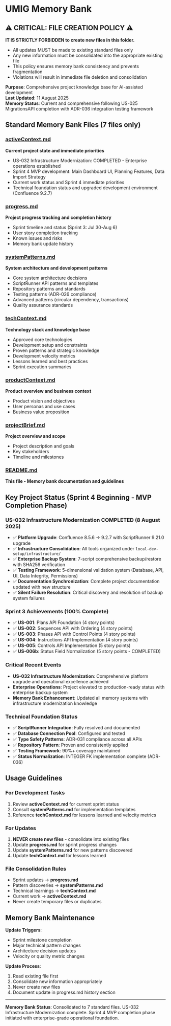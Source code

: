 # UMIG Memory Bank

## ⚠️ CRITICAL: FILE CREATION POLICY ⚠️

**IT IS STRICTLY FORBIDDEN to create new files in this folder.**

- All updates MUST be made to existing standard files only
- Any new information must be consolidated into the appropriate existing file
- This policy ensures memory bank consistency and prevents fragmentation
- Violations will result in immediate file deletion and consolidation

**Purpose**: Comprehensive project knowledge base for AI-assisted development  
**Last Updated**: 11 August 2025  
**Memory Status**: Current and comprehensive following US-025 MigrationsAPI completion with ADR-036 integration testing framework

## Standard Memory Bank Files (7 files only)

### [activeContext.md](./activeContext.md)

**Current project state and immediate priorities**

- US-032 Infrastructure Modernization: COMPLETED - Enterprise operations established
- Sprint 4 MVP development: Main Dashboard UI, Planning Features, Data Import Strategy
- Current work status and Sprint 4 immediate priorities
- Technical foundation status and upgraded development environment (Confluence 9.2.7)

### [progress.md](./progress.md)

**Project progress tracking and completion history**

- Sprint timeline and status (Sprint 3: Jul 30-Aug 6)
- User story completion tracking
- Known issues and risks
- Memory bank update history

### [systemPatterns.md](./systemPatterns.md)

**System architecture and development patterns**

- Core system architecture decisions
- ScriptRunner API patterns and templates
- Repository patterns and standards
- Testing patterns (ADR-026 compliance)
- Advanced patterns (circular dependency, transactions)
- Quality assurance standards

### [techContext.md](./techContext.md)

**Technology stack and knowledge base**

- Approved core technologies
- Development setup and constraints
- Proven patterns and strategic knowledge
- Development velocity metrics
- Lessons learned and best practices
- Sprint execution summaries

### [productContext.md](./productContext.md)

**Product overview and business context**

- Product vision and objectives
- User personas and use cases
- Business value proposition

### [projectBrief.md](./projectBrief.md)

**Project overview and scope**

- Project description and goals
- Key stakeholders
- Timeline and milestones

### [README.md](./README.md)

**This file - Memory bank documentation and guidelines**

## Key Project Status (Sprint 4 Beginning - MVP Completion Phase)

### US-032 Infrastructure Modernization COMPLETED (8 August 2025)

- ✅ **Platform Upgrade**: Confluence 8.5.6 → 9.2.7 with ScriptRunner 9.21.0 upgrade
- ✅ **Infrastructure Consolidation**: All tools organized under `local-dev-setup/infrastructure/`
- ✅ **Enterprise Backup System**: 7-script comprehensive backup/restore with SHA256 verification
- ✅ **Testing Framework**: 5-dimensional validation system (Database, API, UI, Data Integrity, Permissions)
- ✅ **Documentation Synchronization**: Complete project documentation updated with new structure
- ✅ **Silent Failure Resolution**: Critical discovery and resolution of backup system failures

### Sprint 3 Achievements (100% Complete)

- ✅ **US-001**: Plans API Foundation (4 story points)
- ✅ **US-002**: Sequences API with Ordering (4 story points)
- ✅ **US-003**: Phases API with Control Points (4 story points)
- ✅ **US-004**: Instructions API Implementation (4 story points)
- ✅ **US-005**: Controls API Implementation (5 story points)
- ✅ **US-006b**: Status Field Normalization (5 story points - COMPLETED)

### Critical Recent Events

- **US-032 Infrastructure Modernization**: Comprehensive platform upgrade and operational excellence achieved
- **Enterprise Operations**: Project elevated to production-ready status with enterprise backup system
- **Memory Bank Enhancement**: Updated all memory systems with infrastructure modernization knowledge

### Technical Foundation Status

- ✅ **ScriptRunner Integration**: Fully resolved and documented
- ✅ **Database Connection Pool**: Configured and tested
- ✅ **Type Safety Patterns**: ADR-031 compliance across all APIs
- ✅ **Repository Pattern**: Proven and consistently applied
- ✅ **Testing Framework**: 90%+ coverage maintained
- ✅ **Status Normalization**: INTEGER FK implementation complete (ADR-036)

## Usage Guidelines

### For Development Tasks

1. Review **activeContext.md** for current sprint status
2. Consult **systemPatterns.md** for implementation templates
3. Reference **techContext.md** for lessons learned and velocity metrics

### For Updates

1. **NEVER create new files** - consolidate into existing files
2. Update **progress.md** for sprint progress changes
3. Update **systemPatterns.md** for new patterns discovered
4. Update **techContext.md** for lessons learned

### File Consolidation Rules

- Sprint updates → **progress.md**
- Pattern discoveries → **systemPatterns.md**
- Technical learnings → **techContext.md**
- Current work → **activeContext.md**
- Never create temporary files or duplicates

## Memory Bank Maintenance

**Update Triggers**:

- Sprint milestone completion
- Major technical pattern changes
- Architecture decision updates
- Velocity or quality metric changes

**Update Process**:

1. Read existing file first
2. Consolidate new information appropriately
3. Never create new files
4. Document update in progress.md history section

---

**Memory Bank Status**: Consolidated to 7 standard files. US-032 Infrastructure Modernization complete. Sprint 4 MVP completion phase initiated with enterprise-grade operational foundation.
